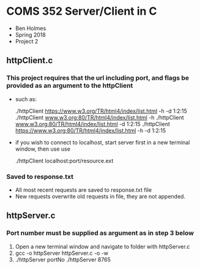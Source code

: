 # COMS 352 Server/Client in C
 * Ben Holmes
 * Spring 2018
 * Project 2

## httpClient.c

### This project requires that the url including port, and flags be provided as an argument to the httpClient

 * such as: 

	./httpClient https://www.w3.org/TR/html4/index/list.html -h -d 1:2:15 
	./httpClient www.w3.org:80/TR/html4/index/list.html -h
	./httpClient www.w3.org:80/TR/html4/index/list.html -d 1:2:15
	./httpClient https://www.w3.org:80/TR/html4/index/list.html -h -d 1:2:15


 * if you wish to connect to localhost, start server first in a new terminal window, then use use 

	./httpClient localhost:port/resource.ext


### Saved to response.txt
 * All most recent requests are saved to response.txt file
 * New requests overwrite old requests in file, they are not appended. 



## httpServer.c

### Port number must be supplied as argument as in step 3 below

 1. Open a new terminal window and navigate to folder with httpServer.c
 2. gcc -o httpServer httpServer.c -o -w
 3. ./httpServer portNo
 		./httpServer 8765
